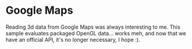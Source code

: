 # Google Maps

Reading 3d data from Google Maps was always interesting to me.
This sample evaluates packaged OpenGL data... works meh, and now that we have an official API,
it's no longer necessary, I hope :).
